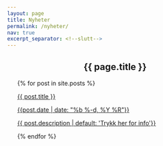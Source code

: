 ```yaml
---
layout: page
title: Nyheter
permalink: /nyheter/
nav: true
excerpt_separator: <!--slutt-->
---
```

<h2 style="text-align:center;">{{ page.title }}</h2>
<ul class ="news-container">
  {% for post in site.posts %}
    <a class="news-card" href="{{ post.url | relative_url }}">
    <div class="content">
      <p>{{ post.title }}</p>
      <time>{{post.date | date: "%b %-d, %Y %R"}}</time>
      <p>{{ post.description | default: 'Trykk her for info'}}</p>
    </div>
    </a>
  {% endfor %}
</ul>